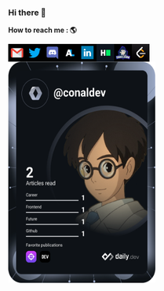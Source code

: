 ### Hi there 👋


**How to reach me : 🌎**

[<img align="left" alt="gmail" width="36px" height="36px"  src="icons/gmail.png"/>](mailto:vminhdds@gmail.com)
[<img align="left" alt="twitter" width="36px" height="36px"  src="icons/twitter.png" />](https://twitter.com/vminhdev)
[<img align="left" alt="discord" width="36px" height="36px"  src="icons/discord.png" />](https://discordapp.com/users/685055506884198400/)
[<img align="left" alt="anilist" width="36px" height="36px"  src="icons/anilist.png" />](https://anilist.co/user/conal/)
[<img align="left" alt="linkedin" width="36px" height="36px" src="icons/in.png" />](https://www.linkedin.com/in/minhconaldds/)
[<img align="left" alt="hackerrank" width="36px" height="36px" src="icons/HackerRank.png" />](https://www.hackerrank.com/ConelDev)
[<img align="left" alt="codelearn" width="36px" height="36px" src="icons/codelearn.png" />](https://codelearn.io/profile/689528)
[<img align="left" alt="leetcode" width="36px" height="36px" src="icons/leetcode.png" />](https://leetcode.com/ConalDev/)
<br />

<a href="https://app.daily.dev/conaldev"><img src="https://github.com/conaldev/conaldev/blob/master/devcard.svg" width="300" height="450" alt="conaldev's Dev Card"/></a>
<br /><br />



<!--
Here are some ideas to get you started:

- 🔭 I’m currently working on ...
- 🌱 I’m currently learning ...
- 👯 I’m looking to collaborate on ...
- 🤔 I’m looking for help with ...
- ⚡ Fun fact: ...
-->
